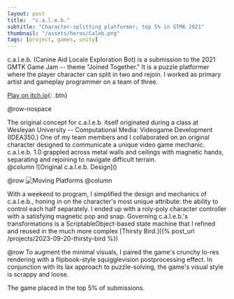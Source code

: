 ```yaml
---
layout: post
title:  "c.a.l.e.b."
subtitle: "Character-splitting platformer; top 5% in GTMK 2021"
thumbnail: "/assets/heros/Caleb.png"
tags: [project, games, unity]
---
```

c.a.l.e.b. (Canine Aid Locale Exploration Bot) is a submission to the 2021 GMTK Game Jam -- theme "Joined Together." It is a puzzle platformer where the player character can split in two and rejoin. I worked as primary artist and gameplay programmer on a team of three.

[Play on itch.io](https://robertbuckley.itch.io/caleb){: .btn}

@row-nospace
<div class="pbox">
The original concept for c.a.l.e.b. itself originated during a class at Wesleyan University -- Computational Media: Videogame Development (IDEA350.) One of my team members and I collaborated on an original character designed to communicate a unique video game mechanic. c.a.l.e.b. 1.0 grappled across metal walls and ceilings with magnetic hands, separating and rejoining to navigate difficult terrain. 
</div>
@column
![Original c.a.l.e.b. Design](</assets/caleb/Caleb Original.png>)

@row
![Moving Platforms](</assets/caleb/Caleb Moving Platforms.png>)
@column
<div class="pbox">
With a weekend to program, I simplified the design and mechanics of c.a.l.e.b., honing in on the character's most unique attribute: the ability to control each half separately. I ended up with a roly-poly character controller with a satisfying magnetic pop and snap. Governing c.a.l.e.b.'s transformations is a ScriptableObject-based state machine that I refined and reused in the much more complex [Thirsty Bird.]({% post_url /projects/2023-09-20-thirsty-bird %})
</div>

@row
To augment the minimal visuals, I paired the game's crunchy lo-res rendering with a flipbook-style squigglevision postprocessing effect. In conjunction with its lax approach to puzzle-solving, the game's visual style is scrappy and loose.

The game placed in the top 5% of submissions.